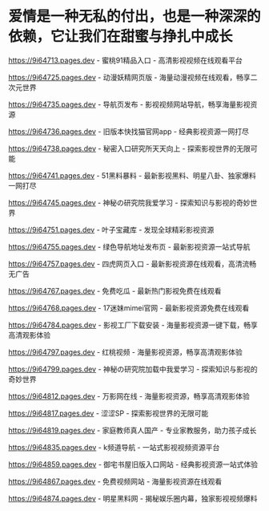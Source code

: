 # 爱情是一种无私的付出，也是一种深深的依赖，它让我们在甜蜜与挣扎中成长

https://9i64713.pages.dev - 蜜桃91精品入口 - 高清影视视频在线观看平台

https://9i64725.pages.dev - 动漫妖精网页版 - 海量动漫视频在线观看，畅享二次元世界

https://9i64735.pages.dev - 导航页发布 - 影视视频网站导航，畅享海量影视资源

https://9i64736.pages.dev - 旧版本快找猫官网app - 经典影视资源一网打尽

https://9i64738.pages.dev - 秘密入口研究所天天向上 - 探索影视世界的无限可能

https://9i64741.pages.dev - 51黑料暴料 - 最新影视黑料、明星八卦、独家爆料一网打尽

https://9i64745.pages.dev - 神秘の研究院我爱学习 - 探索知识与影视的奇妙世界

https://9i64751.pages.dev - 叶子宝藏库 - 发现全球精彩影视资源

https://9i64755.pages.dev - 绿色导航地址发布页 - 最新影视资源一站式导航

https://9i64757.pages.dev - 四虎网页入口 - 最新影视资源在线观看，高清流畅无广告

https://9i64767.pages.dev - 免费吃瓜 - 最新热门影视免费在线观看

https://9i64768.pages.dev - 17迷妹mimei官网 - 最新影视资源免费在线观看

https://9i64784.pages.dev - 影视工厂下载安装 - 海量影视资源一键下载，畅享高清观影体验

https://9i64797.pages.dev - 红桃视频 - 海量影视资源，畅享高清观影体验

https://9i64799.pages.dev - 神秘の研究院加载中我爱学习 - 探索知识与影视的奇妙世界

https://9i64812.pages.dev - 万影网在线 - 海量影视资源，畅享高清观影体验

https://9i64817.pages.dev - 涩涩SP - 探索影视世界的无限可能

https://9i64819.pages.dev - 家庭教师真人国产 - 专业家教服务，助力孩子成长

https://9i64835.pages.dev - k频道导航 - 一站式影视视频资源平台

https://9i64859.pages.dev - 御宅书屋旧版入口网站 - 经典影视资源一站式体验

https://9i64867.pages.dev - 免费视频网站 - 海量影视资源在线观看

https://9i64874.pages.dev - 明星黑料网 - 揭秘娱乐圈内幕，独家影视视频爆料
